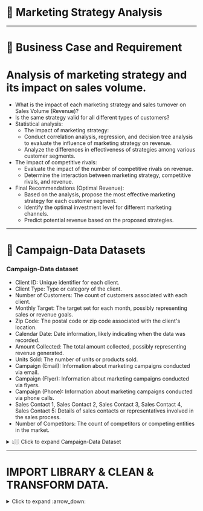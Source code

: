 # 🛒 Marketing Strategy Analysis

---

# :briefcase: Business Case and Requirement
 # Analysis of marketing strategy and its impact on sales volume.

 - What is the impact of each marketing strategy and sales turnover on Sales Volume (Revenue)?
 - Is the same strategy valid for all different types of customers?
 - Statistical analysis:
    - The impact of marketing strategy:
    - Conduct correlation analysis, regression, and decision tree analysis to evaluate the influence of marketing strategy on revenue.
    - Analyze the differences in effectiveness of strategies among various customer segments.
  - The impact of competitive rivals:
    - Evaluate the impact of the number of competitive rivals on revenue.
    - Determine the interaction between marketing strategy, competitive rivals, and revenue.
  - Final Recommendations (Optimal Revenue):
    - Based on the analysis, propose the most effective marketing strategy for each customer segment.
    - Identify the optimal investment level for different marketing channels.
    - Predict potential revenue based on the proposed strategies.


---

# :bookmark_tabs: Campaign-Data Datasets

###  Campaign-Data dataset
 - Client ID: Unique identifier for each client.
 - Client Type: Type or category of the client.
 - Number of Customers: The count of customers associated with each client.
 - Monthly Target: The target set for each month, possibly representing sales or revenue goals.
 - Zip Code: The postal code or zip code associated with the client's location.
 - Calendar Date: Date information, likely indicating when the data was recorded.
 - Amount Collected: The total amount collected, possibly representing revenue generated.
 - Units Sold: The number of units or products sold.
 - Campaign (Email): Information about marketing campaigns conducted via email.
 - Campaign (Flyer): Information about marketing campaigns conducted via flyers.
 - Campaign (Phone): Information about marketing campaigns conducted via phone calls.
 - Sales Contact 1, Sales Contact 2, Sales Contact 3, Sales Contact 4, Sales Contact 5: Details of sales contacts or representatives involved in the sales process.
 - Number of Competitors: The count of competitors or competing entities in the market.

<details><summary> 👆🏼 Click to expand Campaign-Data Dataset </summary>

<div align="center">

**Table: Campaign-Data_dataset** 

<div align="center">
First 10 rows

| Client ID | Client Type     | Number of Customers | Monthly Target | Zip Code | Calendar Date | Amount Collected | Unit Sold | Campaign (Email) | Campaign (Flyer) | Campaign (Phone) | Sales Contact 1 | Sales Contact 2 | Sales Contact 3 | Sales Contact 4 | Sales Contact 5 | Number of Competition |
|-----------|-----------------|---------------------|----------------|----------|---------------|------------------|------------|-------------------|------------------|------------------|-----------------|-----------------|-----------------|-----------------|-----------------|------------------------|
| ID-987275 | Medium Facility| 2800                | 125            | 1003     | 16-01-2014    | 0                | 0          | 0.0               | 0.0              | 0.0              | 0.0             | 0.0             | 0.0             | 0.0             | 0.0             | Low                    |
| ID-987275 | Medium Facility| 2800                | 125            | 1003     | 16-02-2014    | 3409460          | 24         | 0.0               | 0.0              | 0.0              | 0.0             | 0.0             | 0.0             | 0.0             | 322500.0        | Low                    |
| ID-987275 | Medium Facility| 2800                | 125            | 1003     | 18-03-2014    | 10228384         | 75         | 0.0               | 0.0              | 0.0              | 0.0             | 0.0             | 0.0             | 0.0             | 0.0             | Low                    |
| ID-987275 | Medium Facility| 2800                | 125            | 1003     | 18-04-2014    | 17047304         | 123        | 0.0               | 0.0              | 0.0              | 0.0             | 3547500.0       | 1290000.0       | 0.0             | 0.0             | Low                    |
| ID-987275 | Medium Facility| 2800                | 125            | 1003     | 19-05-2014    | 23866224         | 171        | 0.0               | 0.0              | 0.0              | 0.0             | 0.0             | 0.0             | 0.0             | 0.0             | Low                    |




</div>
</div>

</details>

---
#  IMPORT LIBRARY & CLEAN & TRANSFORM DATA.

<details><summary> Click to expand :arrow_down: </summary>
  
```python
import pandas as pd
import numpy as np
import seaborn as sns
import scipy.stats
import os 
os.chdir("C:/Users/phu/OneDrive/Pictures")
```

```python
#Upload dataset
data = pd.read_csv('Campaign-Data.csv')
```
<details><summary> The  Overall Infomation </summary>
 
```python
data['Calendardate']=pd.to_datetime(data['Calendardate'])
data['Calendar_Month']=data['Calendardate'].dt.month
data['Calendar_Year']=data['Calendardate'].dt.year
```

---

## Result.
* The Impact of Marketing Strategy on Sales Volume
* Distribution of Customers by Type:
    - Large Facility: 45.97%
    - Small Facility: 28.23%
    - Medium Facility: 16.94%
    - Private Facility: 8.87%
 ```python
# Distribution of Customers by Type
data['Client Type'].value_counts(normalize=True)
```   
*  Tương quan giữa số lượng cạnh tranh và loại khách hàng:
   - Theo tỷ lệ:
   - High:
       - Large Facility: 16.67%
       - Medium Facility: 16.67%
       - Private Facility: 16.67%
       - Small Facility: 16.67%
   - Low:
       - Large Facility: 83.33%
       - Medium Facility: 83.33%
       - Private Facility: 83.33%
       - Small Facility: 83.33%
  - Trung bình theo số lượng cạnh tranh:
    - Large Facility:
       - Số lượng khách hàng: 1380.84
       - Doanh số bán hàng trung bình: 19,998,800
    -  Medium Facility:
       - Số lượng khách hàng: 3940.76
       - Doanh số bán hàng trung bình: 40,759,970
    - Private Facility:
       - Số lượng khách hàng: 400.73
       - Doanh số bán hàng trung bình: 5,030,246
    - Small Facility:
       - Số lượng khách hàng: 422.51
       - Doanh số bán hàng trung bình: 1,637,759
*  Tương quan giữa loại khách hàng và doanh số bán hàng:
   - Large Facility: Doanh số bán hàng trung bình: 19,998,800
   - Medium Facility: Doanh số bán hàng trung bình: 40,759,970
   - Private Facility: Doanh số bán hàng trung bình: 5,030,246
   - Small Facility: Doanh số bán hàng trung bình: 1,637,759
 
    ---
    
* Phân tích hồi quy tuyến tính (OLS - Ordinary Least Squares) được thực hiện để đánh giá mức độ ảnh hưởng của các biến độc lập (Campaign_Email, Campaign_Flyer, Campaign_Phone, Sales_Contact_1, Sales_Contact_2, Sales_Contact_3, Sales_Contact_4, Sales_Contact_5) đối với biến phụ thuộc (Amount_Collected), tức là số tiền thu được.
- Chiến dịch quảng cáo bằng Flyer có ảnh hưởng tích cực lớn nhất với hệ số là 4.1059.
  - Sales Contact 2 có ảnh hưởng tích cực với hệ số là 3.5778.
  - Sales Contact 1 có ảnh hưởng tích cực với hệ số là 3.1365.
  - Sales Contact 3 có ảnh hưởng tích cực với hệ số là 2.1174.
- Large Facility:
  - Sales Contact 1 có ảnh hưởng tích cực lớn nhất với hệ số là 11.6731.
  - Sales Contact 4 có ảnh hưởng tích cực với hệ số là 10.6145.
  - Sales Contact 2 có ảnh hưởng tích cực với hệ số là 4.0031.
  - Chiến dịch quảng cáo bằng Flyer có ảnh hưởng tích cực với hệ số là 2.7204.
  - Sales Contact 3 có ảnh hưởng tích cực với hệ số là 2.0316.
  - Chiến dịch quảng cáo bằng Phone có ảnh hưởng tiêu cực với hệ số là -3.5361.
- Small Facility:
  - Sales Contact 2 có ảnh hưởng tích cực với hệ số là 0.810100.
- Private Facility:
  - Sales Contact 2 có ảnh hưởng tích cực lớn nhất với hệ số là 6.6223.
 * Trong tài khoản Medium Facility:

- Chiến dịch quảng cáo Flyer (Campaign_Flyer) có ROI là 4.1 đô la cho mỗi đô la chi tiêu.
  - Sales Contact 2 có ROI là 3.6 đô la cho mỗi đô la chi tiêu.
  - Sales Contact 1 có ROI là 3.1 đô la cho mỗi đô la chi tiêu.
  - Sales Contact 3 có ROI là 2.1 đô la cho mỗi đô la chi tiêu.
 - Trong tài khoản Large Facility:
   - Sales Contact 1 có ROI cao nhất, là 11.7 đô la cho mỗi đô la chi tiêu.
   - Sales Contact 4 có ROI là 10.6 đô la cho mỗi đô la chi tiêu.
   - Sales Contact 2 có ROI là 4 đô la cho mỗi đô la chi tiêu.
- Chiến dịch quảng cáo Flyer (Campaign_Flyer) có ROI là 2.7 đô la cho mỗi đô la chi tiêu.
  - Sales Contact 3 có ROI là 2 đô la cho mỗi đô la chi tiêu.
- Chiến dịch quảng cáo qua điện thoại (Campaign_Phone) có ROI là -3.5 đô la cho mỗi đô la chi tiêu, có thể hiểu là chiến dịch này không hiệu quả và gây lỗ.
  - Trong tài khoản Small Facility:
  - Sales Contact 2 có ROI là 0.8 đô la cho mỗi đô la chi tiêu.
- Chiến dịch quảng cáo qua điện thoại (Campaign_Phone) có ROI là 0 đô la cho mỗi đô la chi tiêu.
  - Trong tài khoản Private Facility:
  - Sales Contact 2 có ROI là 6.6 đô la cho mỗi đô la chi tiêu.
  
---


  # 🧾 What can you practice with this case study?
- Python
  - pandas, numpy,matplotlib,seaborn.
  - cleaning, check Null values, transforming.
  - import, save csv file. 
